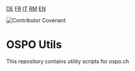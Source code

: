 [DE](./README.de.md) [FR](./README.fr.md) [IT](./README.it.md) [RM](./README.rm.md) [EN](./README.md)

![Contributor Covenant](https://img.shields.io/badge/Contributor%20Covenant-2.1-4baaaa.svg)

# OSPO Utils

This repository contains utility scripts for ospo.ch
